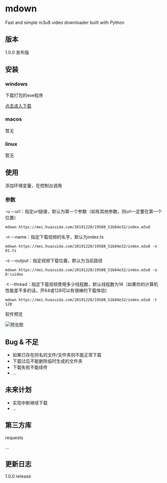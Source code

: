 # mdown
Fast and simple m3u8 video downloader built with Python

## 版本

1.0.0 发布版

## 安装

### windows

下载打包的exe程序

[点击进入下载](https://github.com/tanyiqu/mdown/releases)

### macos

暂无

### linux

暂无

## 使用

添加环境变量，在控制台调用

### 参数

-u --url：指定url链接，默认为第一个参数（如有其他参数，则url一定要在第一个位置）

```shell
mdown https://mei.huazuida.com/20191220/19588_51b84e32/index.m3u8
```



-n --name：指定下载视频的名字，默认为index.ts

```shell
mdown https://mei.huazuida.com/20191220/19588_51b84e32/index.m3u8 -n 01.ts
```



-o --output：指定视频下载位置，默认为当前路径

```shell
mdown https://mei.huazuida.com/20191220/19588_51b84e32/index.m3u8 -o D:\video
```



-t --thread：指定下载视频使用多少线程数，默认线程数为16（如果你的计算机性能差不多的话，开64或128可以有很棒的下载体验）

```shell
mdown https://mei.huazuida.com/20191220/19588_51b84e32/index.m3u8 -t 128
```



软件预览

![预览图](https://s1.ax1x.com/2020/11/05/BW1SgO.png)

## Bug & 不足

- 如果已存在同名的文件/文件夹则不能正常下载
- 下载过后不能删除临时生成的文件夹
- 下载失败不能续传
- ...

## 未来计划

- 实现中断继续下载
- ...

## 第三方库

requests

...

## 更新日志

1.0.0 release